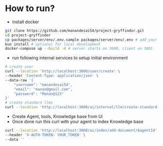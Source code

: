 # How to run?
- install docker
```sh
git clone https://github.com/manandesai54/project-gryffindor.git
cd project-gryffindor
cp packages/server/env/.env.sample packages/server/env/.env # add your env variables here
bun install # optional for local development
docker-compose up --build -d # server starts on 3000, client on 3001
```
- run following internal services to setup initial environment
```sh
# create user
curl --location 'http://localhost:3000/user/create' \
--header 'Content-Type: application/json' \
--data-raw '{
    "username": "manandesai54",
    "email": "manan@gmail.com",
    "password": "Manan@123"
}'
# create standard llms
curl --location 'http://localhost:3000/ai/internal/llm/create-standard-llms'
```
- Create Agent, tools, Knowledge base from Ui
- Once done run this curl with your agent to index Knowledge base
```sh
curl --location 'http://localhost:3000/ai/index/add-document/$agentId' \
--header 'X-AUTH-TOKEN: YOUR_TOKEN' \
--data ''
```
